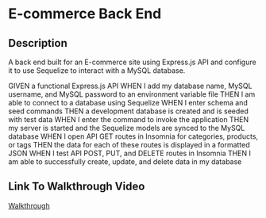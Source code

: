 # E-commerce Back End

## Description 

A back end built for an E-commerce site using Express.js API and configure it to use Sequelize to interact with a MySQL database.

GIVEN a functional Express.js API
WHEN I add my database name, MySQL username, and MySQL password to an environment variable file
THEN I am able to connect to a database using Sequelize
WHEN I enter schema and seed commands
THEN a development database is created and is seeded with test data
WHEN I enter the command to invoke the application
THEN my server is started and the Sequelize models are synced to the MySQL database
WHEN I open API GET routes in Insomnia for categories, products, or tags
THEN the data for each of these routes is displayed in a formatted JSON
WHEN I test API POST, PUT, and DELETE routes in Insomnia
THEN I am able to successfully create, update, and delete data in my database

## Link To Walkthrough Video
[Walkthrough](https://drive.google.com/file/d/1bGPVLrNi6x9GQXM9AnpREr471b0PDAGS/view)

